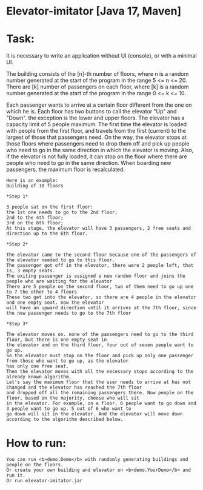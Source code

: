 # Elevator-imitator [Java 17, Maven]

# Task:
It is necessary to write an application without UI (console), or with a minimal UI. 

The building consists of the [n]-th number of floors, where n is a random number generated at the start of the program in the range 5 <= n <= 20.
There are [k] number of passengers on each floor, where [k] is a random number generated at the start of the program in the range 0 <= k <= 10.

Each passenger wants to arrive at a certain floor different from the one on which he is.
Each floor has two buttons to call the elevator "Up" and "Down". the exception is the lower and upper floors.
The elevator has a capacity limit of 5 people maximum.
The first time the elevator is loaded with people from the first floor, and travels from the first (current) to the largest of those that passengers need.
On the way, the elevator stops at those floors where passengers need to drop them off and pick up people who need to go in the same direction in which the elevator is moving.
Also, if the elevator is not fully loaded, it can stop on the floor where there are people who need to go in the same direction.
When boarding new passengers, the maximum floor is recalculated.

    Here is an example:
    Building of 10 floors

    *Step 1*

    3 people sat on the first floor:
    the 1st one needs to go to the 2nd floor;
    2nd to the 4th floor;
    3rd on the 6th floor;
    At this stage, the elevator will have 3 passengers, 2 free seats and direction up to the 6th floor.

    *Step 2*

    The elevator came to the second floor because one of the passengers of the elevator needed to go to this floor.
    The passenger got off in the elevator, there were 2 people left, that is, 3 empty seats.
    The exiting passenger is assigned a new random floor and joins the people who are waiting for the elevator
    There are 5 people on the second floor, two of them need to go up one to 7 the other to 4 floors
    These two get into the elevator, so there are 4 people in the elevator and one empty seat. now the elevator 
    will have an upward direction until it arrives at the 7th floor, since the new passenger needs to go to the 7th floor

    *Step 3*

    The elevator moves on. none of the passengers need to go to the third floor, but there is one empty seat in 
    the elevator and on the third floor, four out of seven people want to go up.
    So the elevator must stop on the floor and pick up only one passenger from those who want to go up, as the elevator 
    has only one free seat.
    Then the elevator moves with all the necessary stops according to the already known algorithm.
    Let's say the maximum floor that the user needs to arrive at has not changed and the elevator has reached the 7th floor 
    and dropped off all the remaining passengers there. Now people on the floor, based on the majority, choose who will sit 
    in the elevator. For example, on a floor, 6 people want to go down and 3 people want to go up. 5 out of 6 who want to 
    go down will sit in the elevator. And the elevator will move down according to the algorithm described below.

# How to run:
    You can run <b>demo.Demo</b> with randomly generating buildings and people on the floors. 
    Or create your own building and elevator on <b>demo.YourDemo</b> and run it.
    Or run elevator-imitator.jar
    

